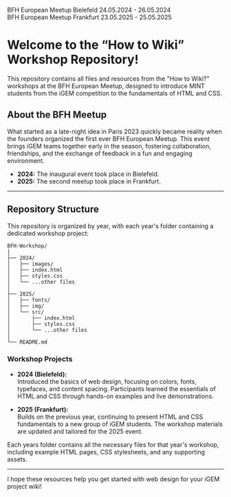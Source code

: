BFH European Meetup Bielefeld 24.05.2024 - 26.05.2024  
BFH European Meetup Frankfurt 23.05.2025 - 25.05.2025  

# Welcome to the “How to Wiki” Workshop Repository!

This repository contains all files and resources from the "How to Wiki?" workshops at the BFH European Meetup, designed to introduce MINT students from the iGEM competition to the fundamentals of HTML and CSS.

## About the BFH Meetup

What started as a late-night idea in Paris 2023 quickly became reality when the founders organized the first ever BFH European Meetup. This event brings iGEM teams together early in the season, fostering collaboration, friendships, and the exchange of feedback in a fun and engaging environment.

- **2024:** The inaugural event took place in Bielefeld.
- **2025:** The second meetup took place in Frankfurt.

***

## Repository Structure

This repository is organized by year, with each year's folder containing a dedicated workshop project:

```
BFH-Workshop/
│
├── 2024/
│   ├── images/
│   ├── index.html
│   ├── styles.css
│   └── ...other files
│
├── 2025/
│   ├── fonts/
│   ├── img/
│   └── src/
│       ├── index.html
│       ├── styles.css
│       └── ...other files
│
└── README.md
```

### Workshop Projects

- **2024 (Bielefeld):**  
  Introduced the basics of web design, focusing on colors, fonts, typefaces, and content spacing. Participants learned the essentials of HTML and CSS through hands-on examples and live demonstrations.

- **2025 (Frankfurt):**  
  Builds on the previous year, continuing to present HTML and CSS fundamentals to a new group of iGEM students. The workshop materials are updated and tailored for the 2025 event.

Each years folder contains all the necessary files for that year's workshop, including example HTML pages, CSS stylesheets, and any supporting assets.

***

I hope these resources help you get started with web design for your iGEM project wiki!
